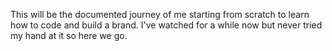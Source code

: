 This will be the documented journey of me starting from scratch to learn how to code and build a brand.
I've watched for a while now but never tried my hand at it so here we go.
